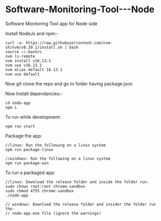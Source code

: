 # Software-Monitoring-Tool---Node
Software Monitoring Tool app for Node side

Install NodeJs and npm:-

```
curl -o- https://raw.githubusercontent.com/nvm-sh/nvm/v0.39.1/install.sh | bash
source ~/.bashrc
nvm ls-remote
nvm install v16.13.1
nvm use v16.13.1
nvm alias default 16.13.1
nvm use default
```


Now git clone the repo and go to folder having package.json

Now Install dependancies:-
```
cd node-app
npm i
```

To run while development:
```
npm run start
```

Package the app:
```
//linux: Run the following on a linux system
npm run package-linux

//windows: Run the following on a linux system
npm run package-win
```

To run a packaged app:
```
//linux: Download the release folder and inside the folder run-
sudo chown root:root chrome-sandbox
sudo chmod 4755 chrome-sandbox
./node-app

// windows: Download the release folder and insider the folder run the- 
// node-app.exe file (ignore the warnings)
```

